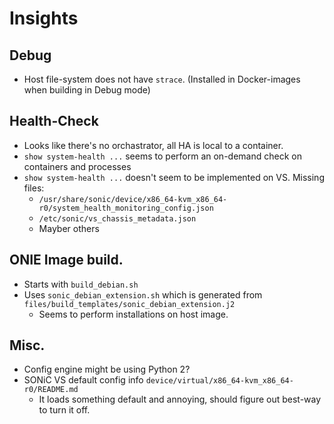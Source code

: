 # Insights

## Debug

 - Host file-system does not have `strace`. (Installed in Docker-images when building in Debug mode)

## Health-Check

 - Looks like there's no orchastrator, all HA is local to a container.
 - `show system-health ...` seems to perform an on-demand check on containers and processes
 - `show system-health ...` doesn't seem to be implemented on VS. Missing files:
    - `/usr/share/sonic/device/x86_64-kvm_x86_64-r0/system_health_monitoring_config.json`
    - `/etc/sonic/vs_chassis_metadata.json`
    - Mayber others

## ONIE Image build.

 - Starts with `build_debian.sh`
 - Uses `sonic_debian_extension.sh` which is generated from `files/build_templates/sonic_debian_extension.j2`
    - Seems to perform installations on host image.

## Misc.

 - Config engine might be using Python 2?
 - SONiC VS default config info `device/virtual/x86_64-kvm_x86_64-r0/README.md`
    - It loads something default and annoying, should figure out best-way to turn it off.

<!-- ![Excalidraw example](kroki-excalidraw:../assets/foo.excalidraw) -->